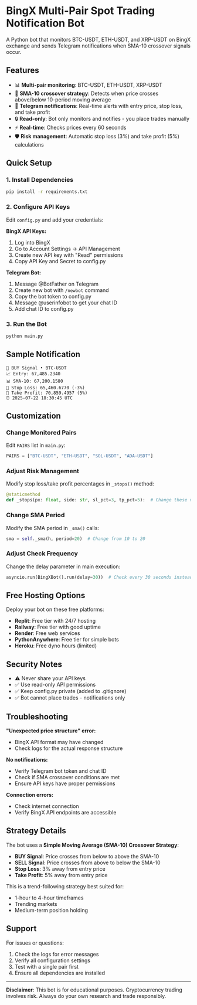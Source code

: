 # BingX Multi-Pair Spot Trading Notification Bot

A Python bot that monitors BTC-USDT, ETH-USDT, and XRP-USDT on BingX exchange and sends Telegram notifications when SMA-10 crossover signals occur.

## Features

- 📊 **Multi-pair monitoring**: BTC-USDT, ETH-USDT, XRP-USDT
- 🎯 **SMA-10 crossover strategy**: Detects when price crosses above/below 10-period moving average
- 📱 **Telegram notifications**: Real-time alerts with entry price, stop loss, and take profit
- 🔒 **Read-only**: Bot only monitors and notifies - you place trades manually
- ⚡ **Real-time**: Checks prices every 60 seconds
- 🛡️ **Risk management**: Automatic stop loss (3%) and take profit (5%) calculations

## Quick Setup

### 1. Install Dependencies
```bash
pip install -r requirements.txt
```

### 2. Configure API Keys
Edit `config.py` and add your credentials:

**BingX API Keys:**
1. Log into BingX
2. Go to Account Settings → API Management
3. Create new API key with "Read" permissions
4. Copy API Key and Secret to config.py

**Telegram Bot:**
1. Message @BotFather on Telegram
2. Create new bot with `/newbot` command
3. Copy the bot token to config.py
4. Message @userinfobot to get your chat ID
5. Add chat ID to config.py

### 3. Run the Bot
```bash
python main.py
```

## Sample Notification

```
🚨 BUY Signal • BTC-USDT
📈 Entry: 67,485.2340
📊 SMA-10: 67,200.1580
🛑 Stop Loss: 65,460.6770 (-3%)
🎯 Take Profit: 70,859.4957 (5%)
⏰ 2025-07-22 18:30:45 UTC
```

## Customization

### Change Monitored Pairs
Edit `PAIRS` list in `main.py`:
```python
PAIRS = ["BTC-USDT", "ETH-USDT", "SOL-USDT", "ADA-USDT"]
```

### Adjust Risk Management
Modify stop loss/take profit percentages in `_stops()` method:
```python
@staticmethod
def _stops(px: float, side: str, sl_pct=3, tp_pct=5):  # Change these values
```

### Change SMA Period
Modify the SMA period in `_sma()` calls:
```python
sma = self._sma(h, period=20)  # Change from 10 to 20
```

### Adjust Check Frequency
Change the delay parameter in main execution:
```python
asyncio.run(BingXBot().run(delay=30))  # Check every 30 seconds instead of 60
```

## Free Hosting Options

Deploy your bot on these free platforms:

- **Replit**: Free tier with 24/7 hosting
- **Railway**: Free tier with good uptime
- **Render**: Free web services
- **PythonAnywhere**: Free tier for simple bots
- **Heroku**: Free dyno hours (limited)

## Security Notes

- ⚠️ Never share your API keys
- ✅ Use read-only API permissions
- ✅ Keep config.py private (added to .gitignore)
- ✅ Bot cannot place trades - notifications only

## Troubleshooting

**"Unexpected price structure" error:**
- BingX API format may have changed
- Check logs for the actual response structure

**No notifications:**
- Verify Telegram bot token and chat ID
- Check if SMA crossover conditions are met
- Ensure API keys have proper permissions

**Connection errors:**
- Check internet connection
- Verify BingX API endpoints are accessible

## Strategy Details

The bot uses a **Simple Moving Average (SMA-10) Crossover Strategy**:

- **BUY Signal**: Price crosses from below to above the SMA-10
- **SELL Signal**: Price crosses from above to below the SMA-10
- **Stop Loss**: 3% away from entry price
- **Take Profit**: 5% away from entry price

This is a trend-following strategy best suited for:
- 1-hour to 4-hour timeframes
- Trending markets
- Medium-term position holding

## Support

For issues or questions:
1. Check the logs for error messages
2. Verify all configuration settings
3. Test with a single pair first
4. Ensure all dependencies are installed

---

**Disclaimer**: This bot is for educational purposes. Cryptocurrency trading involves risk. Always do your own research and trade responsibly.
